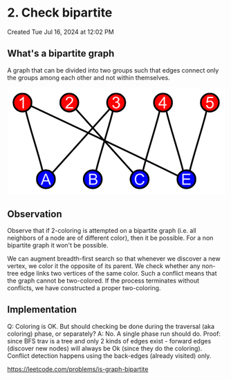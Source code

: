# 2. Check bipartite
Created Tue Jul 16, 2024 at 12:02 PM

## What's a bipartite graph
A graph that can be divided into two groups such that edges connect only the groups among each other and not within themselves.

![](../../../../../../assets/2-Check-bipartite-image-1-1a642cda.png)
## Observation
Observe that if 2-coloring is attempted on a bipartite graph (i.e. all neighbors of a node are of different color), then it be possible. For a non bipartite graph it won't be possible.

We can augment breadth-first search so that whenever we discover a new vertex, we color it the opposite of its parent. We check whether any non-tree edge links two vertices of the same color. Such a conflict means that the graph cannot be two-colored. If the process terminates without conflicts, we have constructed a proper two-coloring.

## Implementation
Q: Coloring is OK. But should checking be done during the traversal (aka coloring) phase, or separately?
A: No. A single phase run should do. Proof: since BFS trav is a tree and only 2 kinds of edges exist - forward edges (discover new nodes) will always be Ok (since they do the coloring). Conflict detection happens using the back-edges (already visited) only.

https://leetcode.com/problems/is-graph-bipartite